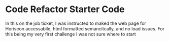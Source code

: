 # Code Refactor Starter Code
In this on the job ticket, I was instructed to maked the web page for Horiseon accessabile, html formatted semancitcally, and no load issues. For this being my very first challenge I was not sure where to start
